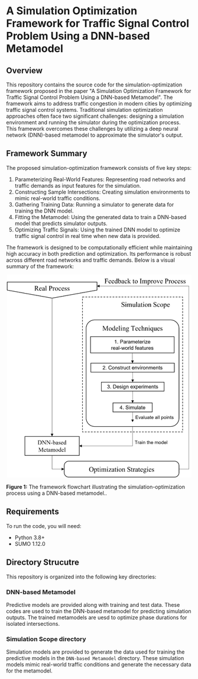 # A Simulation Optimization Framework for Traffic Signal Control Problem Using a DNN-based Metamodel

## Overview
This repository contains the source code for the simulation-optimization framework proposed in the paper "A Simulation Optimization Framework for Traffic Signal Control Problem Using a DNN-based Metamodel". The framework aims to address traffic congestion in modern cities by optimizing traffic signal control systems. Traditional simulation optimization approaches often face two significant challenges: designing a simulation environment and running the simulator during the optimization process. This framework overcomes these challenges by utilizing a deep neural network (DNN)-based metamodel to approximate the simulator's output.

## Framework Summary
The proposed simulation-optimization framework consists of five key steps:

1. Parameterizing Real-World Features: Representing road networks and traffic demands as input features for the simulation.
2. Constructing Sample Intersections: Creating simulation environments to mimic real-world traffic conditions.
3. Gathering Training Data: Running a simulator to generate data for training the DNN model.
4. Fitting the Metamodel: Using the generated data to train a DNN-based model that predicts simulator outputs.
5. Optimizing Traffic Signals: Using the trained DNN model to optimize traffic signal control in real time when new data is provided.

The framework is designed to be computationally efficient while maintaining high accuracy in both prediction and optimization. Its performance is robust across different road networks and traffic demands. Below is a visual summary of the framework:

<p align="center">
  <img src="figures/proposed_framework.png" alt="Framework Diagram" width="500"/>
  <br />
  <figcaption><strong>Figure 1:</strong> The framework flowchart illustrating the simulation-optimization process using a DNN-based metamodel..</figcaption>
</p>

## Requirements
To run the code, you will need:
* Python 3.8+
* SUMO 1.12.0


## Directory Strucutre

This repository is organized into the following key directories:

### DNN-based Metamodel
Predictive models are provided along with training and test data. These codes are used to train the DNN-based metamodel for predicting simulation outputs. The trained metamodels are uesd to optimize phase durations for isolated intersections.

### Simulation Scope directory
Simulation models are provided to generate the data used for training the predictive models in the `DNN-based Metamodel` directory. These simulation models mimic real-world traffic conditions and generate the necessary data for the metamodel.

